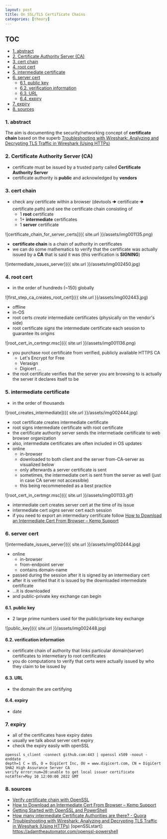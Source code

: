 ```yaml
---
layout: post
title: On SSL/TLS Certificate Chains
categories: [theory]
---
```


## TOC
<!-- TOC -->

- [1. abstract](#1-abstract)
- [2. Certificate Authority Server (CA)](#2-certificate-authority-server-ca)
- [3. cert chain](#3-cert-chain)
- [4. root cert](#4-root-cert)
- [5. intermediate certificate](#5-intermediate-certificate)
- [6. server cert](#6-server-cert)
    - [6.1. public key](#61-public-key)
    - [6.2. verification information](#62-verification-information)
    - [6.3. URL](#63-url)
    - [6.4. expiry](#64-expiry)
- [7. expiry](#7-expiry)
- [8. sources](#8-sources)

<!-- /TOC -->

### 1. abstract
The aim is documenting the security/networking concept of **certificate chain** based on the superb [Troubleshooting with Wireshark: Analyzing and Decrypting TLS Traffic in Wireshark \(Using HTTPs\)](https://app.pluralsight.com/library/courses/wireshark-troubleshooting-analyzing-decrypting-tls-traffic/description)

### 2. Certificate Authority Server (CA)
* certificate must be issued by a trusted party called **Certificate Authority Server**
* certificate authority is **public** and acknowledged by **vendors**

### 3. cert chain
* check any certificate within a browser (devtools 🠊 certificate 🠊 certificate path) and see the certificate chain consisting of
    * 1 **root** certificate
    * 1+ **intermediate** certificates 
    * 1 **server** certificate

![certificate_chain_for_server_certs]({{ site.url }}/assets/img001135.png)

* **certificate chain** is a chain of authority in certificates 
* we can do some mathematics to verify that the certificate was actually issued by a **CA** that is said it was (this verification is **SIGNING**)

![intermediate_issues_server]({{ site.url }}/assets/img002450.jpg)

### 4. root cert
* in the order of hundreds (~150) globally

![first_step_ca_creates_root_cert]({{ site.url }}/assets/img002443.jpg)

* offline
* in-OS
* root certs _create_ intermediate certificates (physically on the vendor's side) 
* root certificate _signs_ the intermediate certificate each session to guarantee its origins

![root_cert_in_certmgr.msc]({{ site.url }}/assets/img001136.png)

* you purchase root certificate from verified, publicly available HTTPS CA 
    * Let's Encrypt for Free
    * Verasign
    * Digicert
    ...
* the root certificate verifies that the server you are browsing to is actually the server it declares itself to be

### 5. intermediate certificate
* in the order of thousands 

![root_creates_intermediate]({{ site.url }}/assets/img002444.jpg)

* root certificate creates intermediate certificate
* root signs intermediate certificate with root certificate
* the certificate authority server sends the intermetiade certificate to web browser organization
* also, intermediate certificates are often included in OS updates
* online
    * in-browser
    * downloaded to both client and the server from-CA-server as visualized below
    * only afterwards a server certificate is sent 
    * sometimes, the intermediate cert is sent from the server as well (just in case CA server not accessible)
    * this being recommeneded as a best practice

![root_cert_in_certmgr.msc]({{ site.url }}/assets/img001133.gif)

* intermediate cert creates server cert at the time of its issue 
* intermediate cert _signs_ server cert each session
* if you need to export an intermediary certificate follow [How to Download an Intermediate Cert From Browser – Kemp Support](https://support.kemptechnologies.com/hc/en-us/articles/115002427603-How-to-Download-an-Intermediate-Cert-From-Browser)

### 6. server cert
![intermediate_issues_server]({{ site.url }}/assets/img002444.jpg)
* online
    * in-browser
    * from-endpoint server 
    * contains domain-name 
* passed during the session after it is signed by an intermediary cert
* after it is verified that it is issued by the downloaded intermediate certificate
* ...it is downloaded
* and public-private key exchange can begin

#### 6.1. public key
* 2 large prime numbers used for the public/private key exchange

![public_key]({{ site.url }}/assets/img002448.jpg)

#### 6.2. verification information
* certificate chain of authority that links particular domain(server) certificates to intermetiary to root certificates
* you do computations to verify that certs were actually issued by who they claim to be issued by

#### 6.3. URL
* the domain the are certifying

#### 6.4. expiry
* date

### 7. expiry
* all of the certificates have expiry dates
* usually we talk about server cert expiry
* check the expiry easily with openSSL

```
openssl s_client -connect github.com:443 | openssl x509 -noout -enddate
depth=1 C = US, O = DigiCert Inc, OU = www.digicert.com, CN = DigiCert SHA2 High Assurance Server CA
verify error:num=20:unable to get local issuer certificate
notAfter=May 10 12:00:00 2022 GMT
```

### 8. sources
* [Verify certificate chain with OpenSSL](https://www.itsfullofstars.de/2016/02/verify-certificate-chain-with-openssl/)
* [How to Download an Intermediate Cert From Browser – Kemp Support](https://support.kemptechnologies.com/hc/en-us/articles/115002427603-How-to-Download-an-Intermediate-Cert-From-Browser)
* [Getting Started with OpenSSL and PowerShell](https://adamtheautomator.com/openssl-powershell/)
* [How many intermediate Certificate Authorities are there? - Quora](https://www.quora.com/How-many-intermediate-Certificate-Authorities-are-there)
* [Troubleshooting with Wireshark: Analyzing and Decrypting TLS Traffic in Wireshark \(Using HTTPs\)](https://app.pluralsight.com/library/courses/wireshark-troubleshooting-analyzing-decrypting-tls-traffic/description)
[openSSLstart]: https://adamtheautomator.com/openssl-powershell
